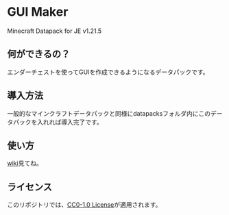 # GUI Maker

Minecraft Datapack for JE v1.21.5

## 何ができるの？

エンダーチェストを使ってGUIを作成できるようになるデータパックです。

## 導入方法

一般的なマインクラフトデータパックと同様にdatapacksフォルダ内にこのデータパックを入れれば導入完了です。

## 使い方

[wiki](https://github.com/rukky321/gui_maker/wiki)見てね。

## ライセンス

このリポジトリでは、[CC0-1.0 License](https://github.com/rukky321/gui_maker/blob/main/LICENSE)が適用されます。
